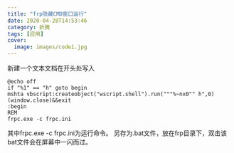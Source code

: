 ```yaml
---
title: "frp隐藏CMD窗口运行"
date: 2020-04-28T14:53:46
category: 折腾
tags: [应用]
cover:
  image: images/code1.jpg
---
```



新建一个文本文档在开头处写入

```
@echo off
if "%1" == "h" goto begin
mshta vbscript:createobject("wscript.shell").run("""%~nx0"" h",0)(window.close)&&exit
:begin
REM
frpc.exe -c frpc.ini
```
其中frpc.exe -c frpc.ini为运行命令。
另存为.bat文件，放在frp目录下，双击该bat文件会在屏幕中一闪而过。
<!--more-->